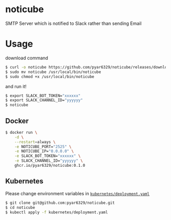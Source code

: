 # noticube

SMTP Server which is notified to Slack rather than sending Email

# Usage

download command

```bash
$ curl -o noticube https://github.com/pyar6329/noticube/releases/download/0.1.0/noticube-Linux-x86_64
$ sudo mv noticube /usr/local/bin/noticube
$ sudo chmod +x /usr/local/bin/noticube
```

and run it!

```bash
$ export SLACK_BOT_TOKEN="xxxxxx"
$ export SLACK_CHANNEL_ID="yyyyyy"
$ noticube
```

## Docker

```bash
$ docker run \
    -d \
    --restart=always \
    -e NOTICUBE_PORT="2525" \
    -e NOTICUBE_IP="0.0.0.0" \
    -e SLACK_BOT_TOKEN="xxxxxx" \
    -e SLACK_CHANNEL_ID="yyyyyy" \
    ghcr.io/pyar6329/noticube:0.1.0
```

## Kubernetes

Please change environment variables in [`kubernetes/deployment.yaml`](https://github.com/pyar6329/noticube/blob/main/kubernetes/deployment.yaml#L27-L28)

```bash
$ git clone git@github.com:pyar6329/noticube.git
$ cd noticube
$ kubectl apply -f kubernetes/deployment.yaml
```
